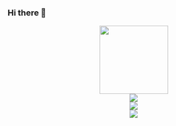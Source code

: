 ### Hi there 👋
<div align="center"> <img height="137px" src="https://github-readme-stats.vercel.app/api?username=loyurs&hide_title=true&hide_border=true&show_icons=trueline_height=21&text_color=000&icon_color=000&bg_color=0,ea6161,ffc64d,fffc4d,52fa5a&theme=graywhite" /> </div>
<div align="center"> <img src="https://github-readme-stats.vercel.app/api/top-langs/?username=loyurs&hide_title=true&hide_border=true&layout=compact&langs_count=6&text_color=000&icon_color=fff&bg_color=0,52fa5a,4dfcff,c64dff&theme=graywhite" /> </div>


<div align="center"> <img src="https://activity-graph.herokuapp.com/graph?username=loyurs&theme=xcode" /> </div>
<div align="center"> <img src="https://visitor-badge.glitch.me/badge?page_id=loyurs" /> </div>
